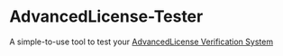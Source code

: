 
# AdvancedLicense-Tester
A simple-to-use tool to test your [AdvancedLicense Verification System](https://www.spigotmc.org/resources/advancedlicense.20823/)

